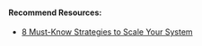 
#### Recommend Resources:

- [8 Must-Know Strategies to Scale Your System](https://codebitwave.com/system-design-101-8-must-know-strategies-to-scale-your-system/)
